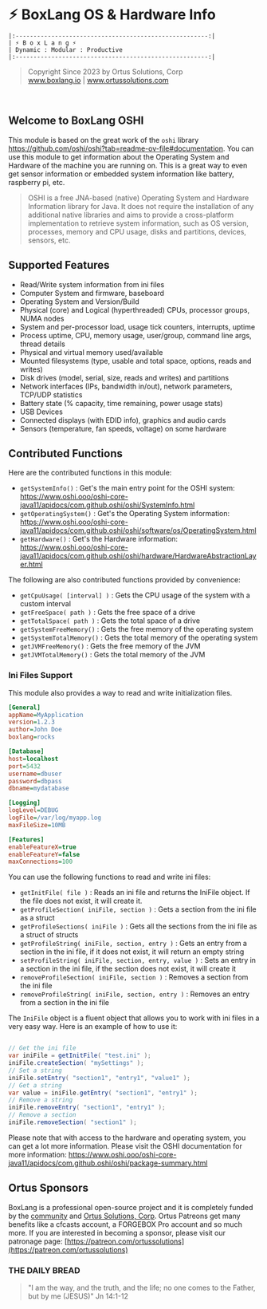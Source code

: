 # ⚡︎ BoxLang OS & Hardware Info

```
|:------------------------------------------------------:|
| ⚡︎ B o x L a n g ⚡︎
| Dynamic : Modular : Productive
|:------------------------------------------------------:|
```

<blockquote>
	Copyright Since 2023 by Ortus Solutions, Corp
	<br>
	<a href="https://www.boxlang.io">www.boxlang.io</a> |
	<a href="https://www.ortussolutions.com">www.ortussolutions.com</a>
</blockquote>

<p>&nbsp;</p>

## Welcome to BoxLang OSHI

This module is based on the great work of the `oshi` library https://github.com/oshi/oshi?tab=readme-ov-file#documentation.  You can use this module to get information about the Operating System and Hardware of the machine you are running on.  This is a great way to even get sensor information or embedded system information like battery, raspberry pi, etc.

> OSHI is a free JNA-based (native) Operating System and Hardware Information library for Java. It does not require the installation of any additional native libraries and aims to provide a cross-platform implementation to retrieve system information, such as OS version, processes, memory and CPU usage, disks and partitions, devices, sensors, etc.

## Supported Features

* Read/Write system information from ini files
* Computer System and firmware, baseboard
* Operating System and Version/Build
* Physical (core) and Logical (hyperthreaded) CPUs, processor groups, NUMA nodes
* System and per-processor load, usage tick counters, interrupts, uptime
* Process uptime, CPU, memory usage, user/group, command line args, thread details
* Physical and virtual memory used/available
* Mounted filesystems (type, usable and total space, options, reads and writes)
* Disk drives (model, serial, size, reads and writes) and partitions
* Network interfaces (IPs, bandwidth in/out), network parameters, TCP/UDP statistics
* Battery state (% capacity, time remaining, power usage stats)
* USB Devices
* Connected displays (with EDID info), graphics and audio cards
* Sensors (temperature, fan speeds, voltage) on some hardware

## Contributed Functions

Here are the contributed functions in this module:

* `getSystemInfo()` : Get's the main entry point for the OSHI system: https://www.oshi.ooo/oshi-core-java11/apidocs/com.github.oshi/oshi/SystemInfo.html
* `getOperatingSystem()` : Get's the Operating System information: https://www.oshi.ooo/oshi-core-java11/apidocs/com.github.oshi/oshi/software/os/OperatingSystem.html
* `getHardware()` : Get's the Hardware information: https://www.oshi.ooo/oshi-core-java11/apidocs/com.github.oshi/oshi/hardware/HardwareAbstractionLayer.html

The following are also contributed functions provided by convenience:

* `getCpuUsage( [interval] )` : Gets the CPU usage of the system with a custom interval
* `getFreeSpace( path )` : Gets the free space of a drive
* `getTotalSpace( path )` : Gets the total space of a drive
* `getSystemFreeMemory()` : Gets the free memory of the operating system
* `getSystemTotalMemory()` : Gets the total memory of the operating system
* `getJVMFreeMemory()` : Gets the free memory of the JVM
* `getJVMTotalMemory()` : Gets the total memory of the JVM

### Ini Files Support

This module also provides a way to read and write initialization files.

```ini
[General]
appName=MyApplication
version=1.2.3
author=John Doe
boxlang=rocks

[Database]
host=localhost
port=5432
username=dbuser
password=dbpass
dbname=mydatabase

[Logging]
logLevel=DEBUG
logFile=/var/log/myapp.log
maxFileSize=10MB

[Features]
enableFeatureX=true
enableFeatureY=false
maxConnections=100
```

You can use the following functions to read and write ini files:

* `getInitFile( file )` : Reads an ini file and returns the IniFile object. If the file does not exist, it will create it.
* `getProfileSection( iniFile, section )` : Gets a section from the ini file as a struct
* `getProfileSections( iniFile )` : Gets all the sections from the ini file as a struct of structs
* `getProfileString( iniFile, section, entry )` : Gets an entry from a section in the ini file, if it does not exist, it will return an empty string
* `setProfileString( iniFile, section, entry, value )` : Sets an entry in a section in the ini file, if the section does not exist, it will create it
* `removeProfileSection( iniFile, section )` : Removes a section from the ini file
* `removeProfileString( iniFile, section, entry )` : Removes an entry from a section in the ini file

The `IniFile` object is a fluent object that allows you to work with ini files in a very easy way.  Here is an example of how to use it:

```java

// Get the ini file
var iniFile = getInitFile( "test.ini" );
iniFile.createSection( "mySettings" );
// Set a string
iniFile.setEntry( "section1", "entry1", "value1" );
// Get a string
var value = iniFile.getEntry( "section1", "entry1" );
// Remove a string
iniFile.removeEntry( "section1", "entry1" );
// Remove a section
iniFile.removeSection( "section1" );
```

Please note that with access to the hardware and operating system, you can get a lot more information.  Please visit the OSHI documentation for more information: https://www.oshi.ooo/oshi-core-java11/apidocs/com.github.oshi/oshi/package-summary.html

## Ortus Sponsors

BoxLang is a professional open-source project and it is completely funded by the [community](https://patreon.com/ortussolutions) and [Ortus Solutions, Corp](https://www.ortussolutions.com).  Ortus Patreons get many benefits like a cfcasts account, a FORGEBOX Pro account and so much more.  If you are interested in becoming a sponsor, please visit our patronage page: [https://patreon.com/ortussolutions](https://patreon.com/ortussolutions)

### THE DAILY BREAD

 > "I am the way, and the truth, and the life; no one comes to the Father, but by me (JESUS)" Jn 14:1-12
